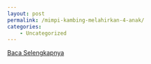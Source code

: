 ```yaml
---
layout: post
permalink: /mimpi-kambing-melahirkan-4-anak/
categories:
    - Uncategorized
---
```


[Baca Selengkapnya](/10)